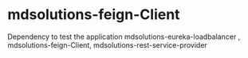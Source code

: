 # mdsolutions-feign-Client

Dependency to test the application mdsolutions-eureka-loadbalancer , mdsolutions-feign-Client, mdsolutions-rest-service-provider
